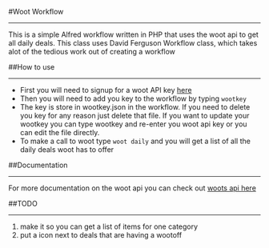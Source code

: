 #Woot Workflow
***
This is a simple Alfred workflow written in PHP that uses the woot api to get all daily deals. This class uses David Ferguson Workflow class, which takes alot of the tedious work out of creating a workflow


##How to use
***
- First you will need to signup for a woot API key [here](https://account.woot.com/welcome?ReturnUrl=%2fapplications "here")
- Then you will need to add you key to the workflow by typing `wootkey`
- The key is store in wootkey.json in the workflow. If you need to delete you key for any reason just delete that file. If you want to update your wootkey you can type wootkey and re-enter you woot api key or you can edit the file directly.
- To make a call to woot type `woot daily` and you will get a list of all the daily deals woot has to offer



##Documentation
***
For more documentation on the woot api you can check out [woots api here](http://api.woot.com/2 "Title")


##TODO
***
1. make it so you can get a list of items for one category
2. put a icon next to deals that are having a wootoff